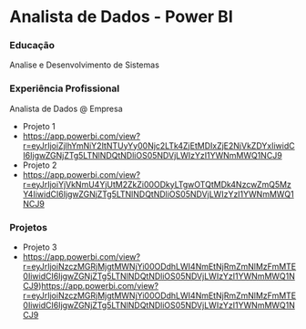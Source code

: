 # Analista de Dados - Power BI

### Educação
Analise e Desenvolvimento de Sistemas

### Experiência Profissional
Analista de Dados @ Empresa 
- Projeto 1
- https://app.powerbi.com/view?r=eyJrIjoiZjlhYmNiY2ItNTUyYy00Njc2LTk4ZjEtMDIxZjE2NjVkZDYxIiwidCI6IjgwZGNjZTg5LTNlNDQtNDliOS05NDVjLWIzYzI1YWNmMWQ1NCJ9
- Projeto 2
- https://app.powerbi.com/view?r=eyJrIjoiYjVkNmU4YjUtM2ZkZi00ODkyLTgwOTQtMDk4NzcwZmQ5MzY4IiwidCI6IjgwZGNjZTg5LTNlNDQtNDliOS05NDVjLWIzYzI1YWNmMWQ1NCJ9

### Projetos
- Projeto 3
- https://app.powerbi.com/view?r=eyJrIjoiNzczMGRjMjgtMWNjYi00ODdhLWI4NmEtNjRmZmNlMzFmMTE0IiwidCI6IjgwZGNjZTg5LTNlNDQtNDliOS05NDVjLWIzYzI1YWNmMWQ1NCJ9)https://app.powerbi.com/view?r=eyJrIjoiNzczMGRjMjgtMWNjYi00ODdhLWI4NmEtNjRmZmNlMzFmMTE0IiwidCI6IjgwZGNjZTg5LTNlNDQtNDliOS05NDVjLWIzYzI1YWNmMWQ1NCJ9

